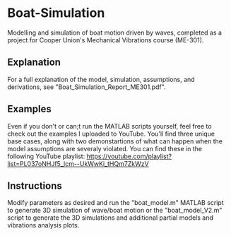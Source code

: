 # Boat-Simulation
Modelling and simulation of boat motion driven by waves, completed as a project for Cooper Union's Mechanical Vibrations course (ME-301).

## Explanation
For a full explanation of the model, simulation, assumptions, and derivations, see "Boat_Simulation_Report_ME301.pdf".

## Examples
Even if you don't or can;t run the MATLAB scripts yourself, feel free to check out the examples I uploaded to YouTube. You'll find three unique base cases, along with two demonstartions of what can happen when the model assumptions are severaly violated. You can find these in the following YouTube playlist: https://youtube.com/playlist?list=PL037oNHJf5_lcm--UkWwKi_tHQm7ZkWzV

## Instructions
Modify parameters as desired and run the "boat_model.m" MATLAB script to generate 3D simulation of wave/boat motion or the "boat_model_V2.m" script to generate the 3D simulations and additional partial models and vibrations analysis plots.

